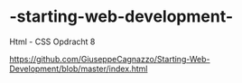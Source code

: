 # -starting-web-development-
Html - CSS Opdracht 8

https://github.com/GiuseppeCagnazzo/Starting-Web-Development/blob/master/index.html
